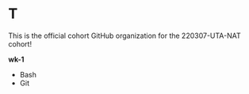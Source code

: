 # T

This is the official cohort GitHub organization for the 220307-UTA-NAT cohort!

**wk-1**  
- Bash
- Git
